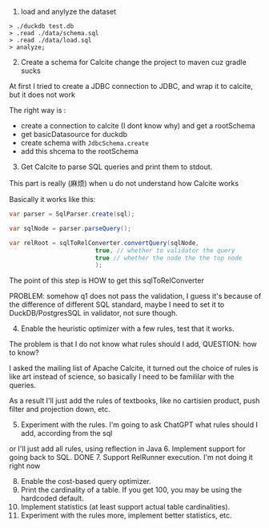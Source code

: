1. load and anylyze the dataset
``` shell
> ./duckdb test.db
> .read ./data/schema.sql
> .read ./data/load.sql
> analyze;
```
2. Create a schema for Calcite
change the project to maven cuz gradle sucks

At first I tried to create a JDBC connection to JDBC, and wrap it to calcite, but it does not work

The right way is :
- create a connection to calcite (I dont know why) and get a rootSchema
- get basicDatasource for duckdb
- create schema with `JdbcSchema.create`
- add this shcema to the rootSchema



3. Get Calcite to parse SQL queries and print them to stdout.

This part is really (麻烦) when u do not understand how Calcite works


Basically it works like this:

``` Java
var parser = SqlParser.create(sql);

var sqlNode = parser.parseQuery();

var relRoot = sqlToRelConverter.convertQuery(sqlNode, 
                        true, // whether to validator the query
                        true // whether the node the the top node
                        );
```
The point of this step is HOW to get this sqlToRelConverter


PROBLEM: somehow q1 does not pass the validation, I guess it's because of the difference of different SQL standard, maybe I need to set it to DuckDB/PostgresSQL in validator, not sure though.

4. Enable the heuristic optimizer with a few rules, test that it works.


The problem is that I do not know what rules should I add, QUESTION: how to know?

I asked the mailing list of Apache Calcite, it turned out the choice of rules is like art instead of science, so basically I need to be famililar with the queries.

As a result I'll just add the rules of textbooks, like no cartisien product, push filter and projection down, etc.

5. Experiment with the rules.
I'm going to ask ChatGPT what rules should I add, according from the sql

or I'll just add all rules, using reflection in Java
6. Implement support for going back to SQL.
DONE
7. Support RelRunner execution.
I'm not doing it right now

8. Enable the cost-based query optimizer.
9. Print the cardinality of a table. If you get 100, you may be using the hardcoded default.
10. Implement statistics (at least support actual table cardinalities).
11. Experiment with the rules more, implement better statistics, etc.